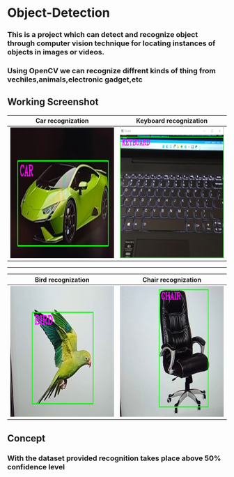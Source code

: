 # Object-Detection

### This is a project which can detect and recognize object through computer vision technique for locating instances of objects in images or videos.
### Using OpenCV we can recognize diffrent kinds of thing from vechiles,animals,electronic gadget,etc


Working Screenshot
-------
| Car recognization        | Keyboard recognization          | 
| ------------- | ---------|
| <img src ="car.jpg" height = "300" width = "450">     | <img src ="keyboard.jpg" height = "300" width = "450">|
-------
| Bird recognization        | Chair recognization          |
| ------------- | ---------|
| <img src ="bird.bmp" height = "300" width = "450">     | <img src ="chair.jpg" height = "300" width = "450">|


## Concept
### With the dataset provided recognition takes place above 50% confidence level 



